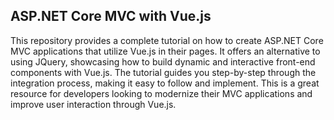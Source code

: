 ## ASP.NET Core MVC with Vue.js

This repository provides a complete tutorial on how to create ASP.NET Core MVC applications that utilize Vue.js in their pages. It offers an alternative to using JQuery, showcasing how to build dynamic and interactive front-end components with Vue.js. The tutorial guides you step-by-step through the integration process, making it easy to follow and implement. This is a great resource for developers looking to modernize their MVC applications and improve user interaction through Vue.js.
